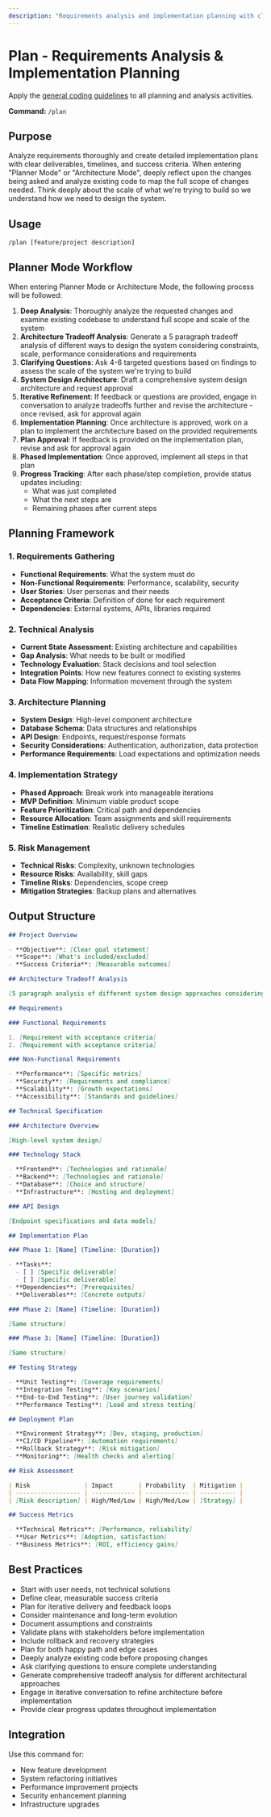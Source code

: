 ```yaml
---
description: "Requirements analysis and implementation planning with clear deliverables, timelines, and success criteria"
---
```


# Plan - Requirements Analysis & Implementation Planning

Apply the [general coding guidelines](./general.instructions.md) to all planning and analysis activities.

**Command:** `/plan`

## Purpose

Analyze requirements thoroughly and create detailed implementation plans with clear deliverables, timelines, and success criteria. When entering "Planner Mode" or "Architecture Mode", deeply reflect upon the changes being asked and analyze existing code to map the full scope of changes needed. Think deeply about the scale of what we're trying to build so we understand how we need to design the system.

## Usage

```
/plan [feature/project description]
```

## Planner Mode Workflow

When entering Planner Mode or Architecture Mode, the following process will be followed:

1. **Deep Analysis**: Thoroughly analyze the requested changes and examine existing codebase to understand full scope and scale of the system
2. **Architecture Tradeoff Analysis**: Generate a 5 paragraph tradeoff analysis of different ways to design the system considering constraints, scale, performance considerations and requirements
3. **Clarifying Questions**: Ask 4-6 targeted questions based on findings to assess the scale of the system we're trying to build
4. **System Design Architecture**: Draft a comprehensive system design architecture and request approval
5. **Iterative Refinement**: If feedback or questions are provided, engage in conversation to analyze tradeoffs further and revise the architecture - once revised, ask for approval again
6. **Implementation Planning**: Once architecture is approved, work on a plan to implement the architecture based on the provided requirements
7. **Plan Approval**: If feedback is provided on the implementation plan, revise and ask for approval again
8. **Phased Implementation**: Once approved, implement all steps in that plan
9. **Progress Tracking**: After each phase/step completion, provide status updates including:
   - What was just completed
   - What the next steps are
   - Remaining phases after current steps

## Planning Framework

### 1. Requirements Gathering

- **Functional Requirements**: What the system must do
- **Non-Functional Requirements**: Performance, scalability, security
- **User Stories**: User personas and their needs
- **Acceptance Criteria**: Definition of done for each requirement
- **Dependencies**: External systems, APIs, libraries required

### 2. Technical Analysis

- **Current State Assessment**: Existing architecture and capabilities
- **Gap Analysis**: What needs to be built or modified
- **Technology Evaluation**: Stack decisions and tool selection
- **Integration Points**: How new features connect to existing systems
- **Data Flow Mapping**: Information movement through the system

### 3. Architecture Planning

- **System Design**: High-level component architecture
- **Database Schema**: Data structures and relationships
- **API Design**: Endpoints, request/response formats
- **Security Considerations**: Authentication, authorization, data protection
- **Performance Requirements**: Load expectations and optimization needs

### 4. Implementation Strategy

- **Phased Approach**: Break work into manageable iterations
- **MVP Definition**: Minimum viable product scope
- **Feature Prioritization**: Critical path and dependencies
- **Resource Allocation**: Team assignments and skill requirements
- **Timeline Estimation**: Realistic delivery schedules

### 5. Risk Management

- **Technical Risks**: Complexity, unknown technologies
- **Resource Risks**: Availability, skill gaps
- **Timeline Risks**: Dependencies, scope creep
- **Mitigation Strategies**: Backup plans and alternatives

## Output Structure

```markdown
## Project Overview

- **Objective**: [Clear goal statement]
- **Scope**: [What's included/excluded]
- **Success Criteria**: [Measurable outcomes]

## Architecture Tradeoff Analysis

[5 paragraph analysis of different system design approaches considering constraints, scale, performance, and requirements]

## Requirements

### Functional Requirements

1. [Requirement with acceptance criteria]
2. [Requirement with acceptance criteria]

### Non-Functional Requirements

- **Performance**: [Specific metrics]
- **Security**: [Requirements and compliance]
- **Scalability**: [Growth expectations]
- **Accessibility**: [Standards and guidelines]

## Technical Specification

### Architecture Overview

[High-level system design]

### Technology Stack

- **Frontend**: [Technologies and rationale]
- **Backend**: [Technologies and rationale]
- **Database**: [Choice and structure]
- **Infrastructure**: [Hosting and deployment]

### API Design

[Endpoint specifications and data models]

## Implementation Plan

### Phase 1: [Name] (Timeline: [Duration])

- **Tasks**:
  - [ ] [Specific deliverable]
  - [ ] [Specific deliverable]
- **Dependencies**: [Prerequisites]
- **Deliverables**: [Concrete outputs]

### Phase 2: [Name] (Timeline: [Duration])

[Same structure]

### Phase 3: [Name] (Timeline: [Duration])

[Same structure]

## Testing Strategy

- **Unit Testing**: [Coverage requirements]
- **Integration Testing**: [Key scenarios]
- **End-to-End Testing**: [User journey validation]
- **Performance Testing**: [Load and stress testing]

## Deployment Plan

- **Environment Strategy**: [Dev, staging, production]
- **CI/CD Pipeline**: [Automation requirements]
- **Rollback Strategy**: [Risk mitigation]
- **Monitoring**: [Health checks and alerting]

## Risk Assessment

| Risk               | Impact       | Probability  | Mitigation |
| ------------------ | ------------ | ------------ | ---------- |
| [Risk description] | High/Med/Low | High/Med/Low | [Strategy] |

## Success Metrics

- **Technical Metrics**: [Performance, reliability]
- **User Metrics**: [Adoption, satisfaction]
- **Business Metrics**: [ROI, efficiency gains]
```

## Best Practices

- Start with user needs, not technical solutions
- Define clear, measurable success criteria
- Plan for iterative delivery and feedback loops
- Consider maintenance and long-term evolution
- Document assumptions and constraints
- Validate plans with stakeholders before implementation
- Include rollback and recovery strategies
- Plan for both happy path and edge cases
- Deeply analyze existing code before proposing changes
- Ask clarifying questions to ensure complete understanding
- Generate comprehensive tradeoff analysis for different architectural approaches
- Engage in iterative conversation to refine architecture before implementation
- Provide clear progress updates throughout implementation

## Integration

Use this command for:

- New feature development
- System refactoring initiatives
- Performance improvement projects
- Security enhancement planning
- Infrastructure upgrades
